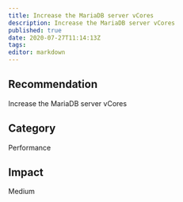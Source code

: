 ```yaml
---
title: Increase the MariaDB server vCores
description: Increase the MariaDB server vCores
published: true
date: 2020-07-27T11:14:13Z
tags:
editor: markdown
---
```


## Recommendation
Increase the MariaDB server vCores

## Category
Performance

## Impact
Medium

